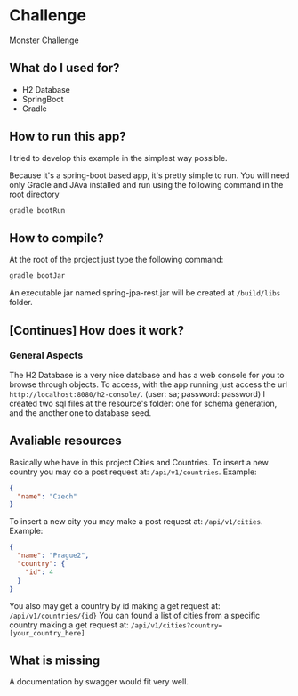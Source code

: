 # Challenge
Monster Challenge

## What do I used for?
- H2 Database
- SpringBoot
- Gradle

## How to run this app?
I tried to develop this example in the simplest way possible.

Because it's a spring-boot based app, it's pretty simple to run. You will need only Gradle and JAva installed and run using the following command in the root directory

```bash
gradle bootRun
```

## How to compile?
At the root of the project just type the following command:

```bash
gradle bootJar
```

An executable jar named spring-jpa-rest.jar will be created at `/build/libs` folder.

## [Continues] How does it work?
### General Aspects ##

The H2 Database is a very nice database and has a web console for you to browse through objects. To access, with the app running just access the url `http://localhost:8080/h2-console/`.
(user: sa; password: password)
I created two sql files at the resource's folder: one for schema generation, and the another one to database seed. 

## Avaliable resources ##
Basically whe have in this project Cities and Countries.
To insert a new country you may do a post request at: `/api/v1/countries`. Example:
```json
{
  "name": "Czech"
}
```  
To insert a new city you may make a post request at: `/api/v1/cities`. Example:
```json
{
  "name": "Prague2",
  "country": {
    "id": 4
  }
}
```  
You also may get a country by id making a get request at: `/api/v1/countries/{id}`
You can found a list of cities from a specific country making a get request at: `/api/v1/cities?country=[your_country_here]`

## What is missing ##
A documentation by swagger would fit very well.